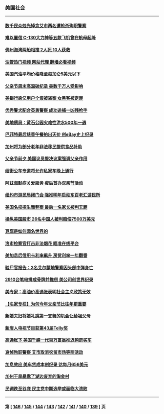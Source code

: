 ### 美国社会
---
#### [数千民众烛光悼念艾市两名遭枪杀殉职警察](../../pages/ncid1078160/n13762661.md?06200045) 
#### [难以置信 C-130大力神等五款飞机曾在航母起降](../../pages/ncid1078160/n13749761.md?06200045) 
#### [佛州海湾两船相撞 2人死 10人获救](../../pages/ncid1078160/n13762541.md?06200045) 
#### [油管热门视频 网站代理 翻墙必看视频](http://209.222.30.114:81/youtube.html?06200045)
#### [美国汽油平均价格降至每加仑5美元以下](../../pages/ncid1078160/n13762502.md?06200045) 
#### [父亲节周末高温破纪录 美数千万人受影响](../../pages/ncid1078160/n13762443.md?06200045) 
#### [美银行逾亿用户个资被盗案 女黑客被定罪](../../pages/ncid1078160/n13762478.md?06200045) 
#### [优秀警犬配合英勇警察 成功追捕一凶残枪手](../../pages/ncid1078160/n13762219.md?06200045) 
#### [美地质局：黄石公园灾难性洪水500年一遇](../../pages/ncid1078160/n13762380.md?06200045) 
#### [巴菲特最后慈善午餐拍出天价 创eBay史上纪录](../../pages/ncid1078160/n13762309.md?06200045) 
#### [加州将为部分老年非法移民提供食品补助](../../pages/ncid1078160/n13762185.md?06200045) 
#### [父亲节前夕 美国议员提决议案强调父亲作用](../../pages/ncid1078160/n13762122.md?06200045) 
#### [缅街公车专道将允许私家车晚上通行](../../pages/ncid1078160/n13762085.md?06200045) 
#### [阿兹海默症关爱服务 疫后首办双亲节活动](../../pages/ncid1078160/n13762131.md?06200045) 
#### [纽约市游民局闭门会 强推明年启动东百老汇游民所](../../pages/ncid1078160/n13762144.md?06200045) 
#### [美国名校招生舞弊案 最后一名家长被判无罪](../../pages/ncid1078160/n13762071.md?06200045) 
#### [操纵美国股市 26名中国人被判赔偿7500万美元](../../pages/ncid1078160/n13762093.md?06200045) 
#### [豆腐是如何闻名世界的](../../pages/ncid1078160/n13761869.md?06200045) 
#### [洛市检察官打击非法烟花 瞄准在线平台](../../pages/ncid1078160/n13761979.md?06200045) 
#### [美加息后信用卡利率飙升 房贷利率一年翻番](../../pages/ncid1078160/n13761901.md?06200045) 
#### [验尸官报告：2名艾尔蒙地警察因头部中弹身亡](../../pages/ncid1078160/n13761947.md?06200045) 
#### [2910台笔电排成骨牌并推倒 美公司创世界纪录](../../pages/ncid1078160/n13761798.md?06200045) 
#### [美专家：高油价高通胀表明社会主义政策无效](../../pages/ncid1078160/n13761170.md?06200045) 
#### [【名家专栏】为何今年父亲节比往年更重要](../../pages/ncid1078160/n13761753.md?06200045) 
#### [新婚夫妇将婚礼跳第一支舞的机会让给祖父母](../../pages/ncid1078160/n13761577.md?06200045) 
#### [新唐人电视节目获第43届Telly奖](../../pages/ncid1078160/n13761771.md?06200045) 
#### [高通胀下 美国千禧一代百万富翁推迟购房买车](../../pages/ncid1078160/n13761340.md?06200045) 
#### [哀悼殉职警察 艾市取消农贸市场等两活动](../../pages/ncid1078160/n13761238.md?06200045) 
#### [加息效应 美车贷成本创纪录 达每月656美元](../../pages/ncid1078160/n13761198.md?06200045) 
#### [加州干旱暴露了湖边废弃的淘金村](../../pages/ncid1078160/n13761141.md?06200045) 
#### [民调跌至谷底 民主党中期选举或面临大溃败](../../pages/ncid1078160/n13761069.md?06200045) 

---
#### 第 [ [146](./146.md?06200045) / [145](./145.md?06200045) / [144](./144.md?06200045) / [143](./143.md?06200045) / [142](./142.md?06200045) / [141](./141.md?06200045) / [140](./140.md?06200045) / [139](./139.md?06200045) ] 页
